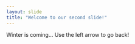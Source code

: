 ```yaml
---
layout: slide
title: "Welcome to our second slide!"
---
```

Winter is coming...
Use the left arrow to go back!
